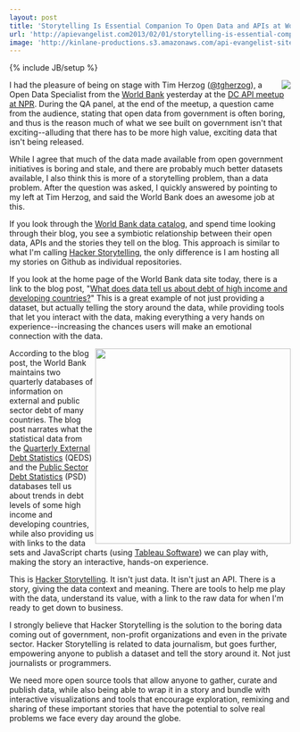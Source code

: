 ```yaml
---
layout: post
title: 'Storytelling Is Essential Companion To Open Data and APIs at World Bank'
url: 'http://apievangelist.com2013/02/01/storytelling-is-essential-companion-to-open-data-and-apis-at-world-bank/'
image: 'http://kinlane-productions.s3.amazonaws.com/api-evangelist-site/blog/The-World-Bank-Logo.png'
---
```

{% include JB/setup %}
<p>
     <a href="http://data.worldbank.org/" target="_blank"><img src="https://s3.amazonaws.com/kinlane-productions/api-evangelist/world-bank/The-World-Bank-Logo.png"  align="right" /></a>
</p>
<p>
     I had the pleasure of being on stage with Tim Herzog (<a href="http://twitter.com/tgherzog" target="_blank"><span >@tgherzog</a>), a Open Data Specialist from the <a title="World Bank" href="http://worldbank.com">World Bank</a> yesterday at the <a href="/2013/02/01/a-conversation-about-apis-in-washington-dc/">DC API meetup at NPR</a>. During the QA panel, at the end of the meetup, a question came from the audience, stating that open data from government is often boring, and thus is the reason much of what we see built on government isn't that exciting--alluding that there has to be more high value, exciting data that isn't being released.
</p>
<p>
     While I agree that much of the data made available from open government initiatives is boring and stale, and there are probably much better datasets available, I also think this is more of a storytelling problem, than a data problem. After the question was asked, I quickly answered by pointing to my left at Tim Herzog, and said the World Bank does an awesome job at this.
</p>
<p>
     If you look through the <a href="http://data.worldbank.org/">World Bank data catalog</a>, and spend time looking through their blog, you see a symbiotic relationship between their open data, APIs and the stories they tell on the blog. This approach is similar to what I'm calling <a title="Hacker Storytelling" href="http://hackerstorytelling.com">Hacker Storytelling</a>, the only difference is I am hosting all my stories on Github as individual repositories.
</p>
<p>
     If you look at the home page of the World Bank data site today, there is a link to the blog post, "<a href="http://blogs.worldbank.org/opendata/what-does-data-tell-us-about-debt-of-high-income-and-developing-countries">What does data tell us about debt of high income and developing countries?</a>" This is a great example of not just providing a dataset, but actually telling the story around the data, while providing tools that let you interact with the data, making everything a very hands on experience--increasing the chances users will make an emotional connection with the data.
</p>
<p>
     <a href="http://blogs.worldbank.org/opendata/what-does-data-tell-us-about-debt-of-high-income-and-developing-countries" target="_blank"><img src="https://s3.amazonaws.com/kinlane-productions/api-evangelist/world-bank/World-Bank-Exernal-Debt-to-GDP-Ratio.png"  width="350" align="right" /></a>
</p>
<p>
     According to the blog post, the World Bank maintains two quarterly databases of information on external and public sector debt of many countries. The blog post narrates what the statistical data from the <a href="http://worldbank.org/qeds">Quarterly External Debt Statistics</a> (QEDS) and the <a href="http://worldbank.org/qpsd">Public Sector Debt Statistics</a> (PSD) databases tell us about trends in debt levels of some high income and developing countries, while also providing us with links to the data sets and JavaScript charts (using <a href="http://www.tableausoftware.com">Tableau Software</a>) we can play with, making the story an interactive, hands-on experience.
</p>
<p>
     This is <a title="Hacker Storytelling" href="http://hackerstorytelling.com">Hacker Storytelling</a>. It isn't just data. It isn't just an API. There is a story, giving the data context and meaning. There are tools to help me play with the data, understand its value, with a link to the raw data for when I'm ready to get down to business.
</p>
<p>
     I strongly believe that Hacker Storytelling is the solution to the boring data coming out of government, non-profit organizations and even in the private sector. Hacker Storytelling is related to data journalism, but goes further, empowering anyone to publish a dataset and tell the story around it. Not just journalists or programmers.
</p>
<p>
     We need more open source tools that allow anyone to gather, curate and publish data, while also being able to wrap it in a story and bundle with interactive visualizations and tools that encourage exploration, remixing and sharing of these important stories that have the potential to solve real problems we face every day around the globe.
</p>
